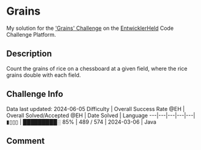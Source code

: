 # Grains

My solution for the ['Grains' Challenge](https://platform.entwicklerheld.de/challenge/grains?technology=Java) on the [EntwicklerHeld](https://platform.entwicklerheld.de/) Code Challenge Platform.

## Description
Count the grains of rice on a chessboard at a given field, where the rice grains double with each field.

## Challenge Info
Data last updated: 2024-06-05
Difficulty | Overall Success Rate @EH | Overall Solved/Accepted @EH | Date Solved | Language
---|---|---|---|---|
▮▯▯▯ | █████████░ 85% | 489 / 574 | 2024-03-06 | Java

## Comment
